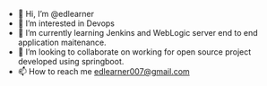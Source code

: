 - 👋 Hi, I’m @edlearner
- 👀 I’m interested in Devops
- 🌱 I’m currently learning Jenkins and WebLogic server end to end application maitenance.
- 💞️ I’m looking to collaborate on working for open source project developed using springboot.
- 📫 How to reach me edlearner007@gmail.com

<!---
edlearner/edlearner is a ✨ special ✨ repository because its `README.md` (this file) appears on your GitHub profile.
You can click the Preview link to take a look at your changes.
--->
